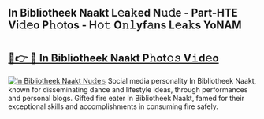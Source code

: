## In Bibliotheek Naakt L𝚎a𝚔ed N𝚞𝚍e - Part-HTE Vi𝚍𝚎o P𝚑𝚘tos - H𝚘𝚝 O𝚗𝚕yf𝚊ns L𝚎a𝚔s YoNAM

# <h2><a href="http://kfddq2.oniu.top/?m=In+Bibliotheek+Naakt">🔗👉 🔴 In Bibliotheek Naakt P𝚑ot𝚘𝚜 V𝚒d𝚎o</a></h2>

[![In Bibliotheek Naakt Nu𝚍e𝚜](https://i.imgur.com/0qMVB7G.gif)](http://kfddq2.oniu.top/?m=In+Bibliotheek+Naakt)
Social media personality In Bibliotheek Naakt, known for disseminating dance and lifestyle ideas, through performances and personal blogs. Gifted fire eater In Bibliotheek Naakt, famed for their exceptional skills and accomplishments in consuming fire safely.  
